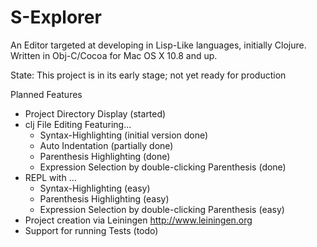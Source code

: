 S-Explorer
=======

An Editor targeted at developing in Lisp-Like languages, initially Clojure.
Written in Obj-C/Cocoa for Mac OS X 10.8 and up.

State: This project is in its early stage; not yet ready for production

Planned Features

* Project Directory Display (started)
* clj File Editing Featuring...
  * Syntax-Highlighting (initial version done)
  * Auto Indentation (partially done)
  * Parenthesis Highlighting (done)
  * Expression Selection by double-clicking Parenthesis (done)
* REPL with ...
  * Syntax-Highlighting (easy)
  * Parenthesis Highlighting (easy)
  * Expression Selection by double-clicking Parenthesis (easy)
* Project creation via Leiningen <http://www.leiningen.org>
* Support for running Tests (todo)
